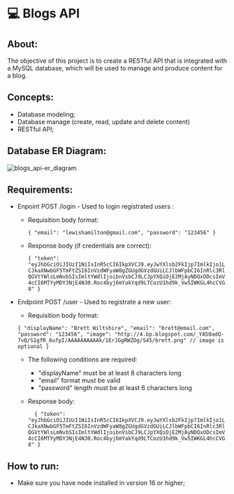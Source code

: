 # :computer: Blogs API
## About:
The objective of this project is to create a RESTful API that is integrated with a MySQL database, which will be used to manage and produce content for a blog.
## Concepts:
  - Database modeling;
  - Database manage (create, read, update and delete content)
  - RESTful API;
## Database ER Diagram:
![blogs_api-er_diagram](https://user-images.githubusercontent.com/102389687/236590259-e9cd15c7-3586-4450-9aeb-8372feff633a.png)
## Requirements:
  - Enpoint POST /login - Used to login registrated users :
    - Requisition body format:
    
      `{
          "email": "lewishamilton@gmail.com",
          "password": "123456"
      }`
    - Response body (if credentials are correct):
    
      `{
  "token": "eyJhbGciOiJIUzI1NiIsInR5cCI6IkpXVCJ9.eyJwYXlsb2FkIjp7ImlkIjo1LCJkaXNwbGF5TmFtZSI6InVzdWFyaW8gZGUgdGVzdGUiLCJlbWFpbCI6InRlc3RlQGVtYWlsLmNvbSIsImltYWdlIjoibnVsbCJ9LCJpYXQiOjE2MjAyNDQxODcsImV4cCI6MTYyMDY3NjE4N30.Roc4byj6mYakYqd9LTCozU1hd9k_Vw5IWKGL4hcCVG8"
}`
  - Endpoint POST /user - Used to registrate a new user:
    - Requisition body format:
    
    `{
          "displayName": "Brett Wiltshire",
          "email": "brett@email.com",
          "password": "123456",
          "image": "http://4.bp.blogspot.com/_YA50adQ-7vQ/S1gfR_6ufpI/AAAAAAAAAAk/1ErJGgRWZDg/S45/brett.png"
          // image is optional
      }
    `
    - The following conditions are required:
      - "displayName" must be at least 8 characters long
      - "email" format must be valid
      - "password" length must be at least 6 characters long
    - Response body:
    
      `  {
    "token": "eyJhbGciOiJIUzI1NiIsInR5cCI6IkpXVCJ9.eyJwYXlsb2FkIjp7ImlkIjo1LCJkaXNwbGF5TmFtZSI6InVzdWFyaW8gZGUgdGVzdGUiLCJlbWFpbCI6InRlc3RlQGVtYWlsLmNvbSIsImltYWdlIjoibnVsbCJ9LCJpYXQiOjE2MjAyNDQxODcsImV4cCI6MTYyMDY3NjE4N30.Roc4byj6mYakYqd9LTCozU1hd9k_Vw5IWKGL4hcCVG8"
  }`
## How to run:
  - Make sure you have node installed in version 16 or higher;
